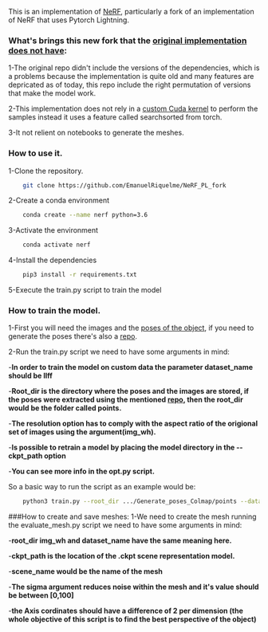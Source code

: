
This is an implementation of [NeRF](https://arxiv.org/abs/2003.08934), particularly a fork of an implementation of NeRF that uses Pytorch Lightning.

### What's brings this new fork that the [original implementation does not have](https://github.com/kwea123/nerf_pl):
1-The original repo didn't include the versions of the dependencies, which is a problems because the implementation is quite old and many features are depricated as of today, this repo include the right permutation of versions that make the model work.

2-This implementation does not rely in a [custom Cuda kernel](https://github.com/aliutkus/torchsearchsorted/tree/1e0ffc3e0663ffda318b4e28348efd90313d08f3) to perform the samples instead it uses a feature called searchsorted from torch.

3-It not relient on notebooks to generate the meshes.

### How to use it.
1-Clone the repository.
``` bash
    git clone https://github.com/EmanuelRiquelme/NeRF_PL_fork
```
2-Create a conda environment
``` bash
    conda create --name nerf python=3.6
```
3-Activate the environment
```bash
    conda activate nerf
```
4-Install the dependencies
```bash
    pip3 install -r requirements.txt
```
5-Execute the train.py script to train the model

### How to train the model.
1-First you will need the images and the [poses of the object](https://en.wikipedia.org/wiki/Six_degrees_of_freedom), if you need to generate the poses there's also a [repo](https://github.com/EmanuelRiquelme/Generate_poses_Colmap).

2-Run the train.py script we need to have some arguments in mind:

-**In order to train the model on custom data the parameter dataset_name should be llff**

-**Root_dir is the directory where the poses and the images are stored, if the poses were extracted using the mentioned [repo](https://github.com/EmanuelRiquelme/Generate_poses_Colmap), then the root_dir would be the folder called points.**

-**The resolution option has to comply with the aspect ratio of the origional set of images using the argument(img_wh).**

-**Is possible to retrain a model by placing the model directory in the --ckpt_path option**

-**You can see more info in the opt.py script.**

So a basic way to run the script as an example would be:
``` bash
    python3 train.py --root_dir .../Generate_poses_Colmap/points --dataset_name llff
```
###How to create and save meshes:
1-We need to create the mesh running the evaluate_mesh.py script we need to have some arguments in mind:

-**root_dir img_wh and dataset_name have the same meaning here.**

-**ckpt_path is the location of the .ckpt scene representation model.**

-**scene_name would be the name of the mesh**

-**The sigma argument reduces noise within the mesh and it's value should be between [0,100]**

-**the Axis cordinates should have a difference of 2 per dimension (the whole objective of this script is to find the best perspective of the object)**
